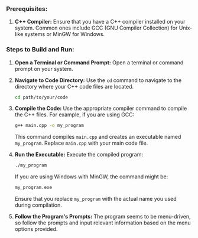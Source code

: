 
### Prerequisites:

1. **C++ Compiler:**
   Ensure that you have a C++ compiler installed on your system. Common ones include GCC (GNU Compiler Collection) for Unix-like systems or MinGW for Windows.

### Steps to Build and Run:

1. **Open a Terminal or Command Prompt:**
   Open a terminal or command prompt on your system.

2. **Navigate to Code Directory:**
   Use the `cd` command to navigate to the directory where your C++ code files are located.

   ```bash
   cd path/to/your/code
   ```

3. **Compile the Code:**
   Use the appropriate compiler command to compile the C++ files. For example, if you are using GCC:

   ```bash
   g++ main.cpp -o my_program
   ```

   This command compiles `main.cpp` and creates an executable named `my_program`. Replace `main.cpp` with your main code file.

4. **Run the Executable:**
   Execute the compiled program:

   ```bash
   ./my_program
   ```

   If you are using Windows with MinGW, the command might be:

   ```bash
   my_program.exe
   ```

   Ensure that you replace `my_program` with the actual name you used during compilation.

5. **Follow the Program's Prompts:**
   The program seems to be menu-driven, so follow the prompts and input relevant information based on the menu options provided.
